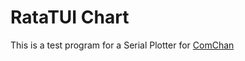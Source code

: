 # RataTUI Chart

This is a test program for a Serial Plotter for [ComChan](https://github.com/Vaishnav-Sabari-Girish/ComChan)

